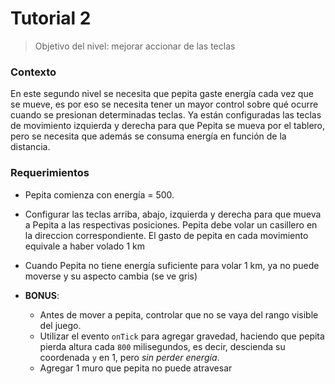 # Tutorial 2

> Objetivo del nivel: mejorar accionar de las teclas

### Contexto

En este segundo nivel se necesita que pepita gaste energía cada vez que se mueve, es por eso se necesita tener un mayor control sobre qué ocurre cuando se presionan determinadas teclas. Ya están configuradas las teclas de movimiento izquierda y derecha para que Pepita se mueva por el tablero, pero se necesita que además se consuma energía en función de la distancia.

### Requerimientos
- Pepita comienza con energía = 500.
- Configurar las teclas arriba, abajo, izquierda y derecha para que mueva a Pepita a las respectivas posiciones. Pepita debe volar un casillero en la direccion correspondiente. El gasto de pepita en cada movimiento equivale a haber volado 1 km
- Cuando Pepita no tiene energía suficiente para volar 1 km, ya no puede moverse y su aspecto cambia (se ve gris)

- **BONUS**: 
  - Antes de mover a pepita, controlar que no se vaya del rango visible del juego.
  - Utilizar el evento `onTick` para agregar gravedad, haciendo que pepita pierda altura cada `800` milisegundos, es decir, descienda su coordenada `y` en 1, pero _sin perder energía_.
  - Agregar 1 muro que pepita no puede atravesar
